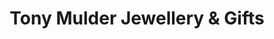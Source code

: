 ---
title: "Tony Mulder Jewellery & Gifts"
url: /creston/tony-mulder-jewellery-and-gifts/
shop: jewelry
---